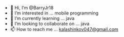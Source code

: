 - 👋 Hi, I’m @BarryJr18
- 👀 I’m interested in ... mobile programming
- 🌱 I’m currently learning ... java
- 💞️ I’m looking to collaborate on ... java 
- 📫 How to reach me ... kalashinkov047@gmail.com

<!---
BarryJr18/BarryJr18 is a ✨ special ✨ repository because its `README.md` (this file) appears on your GitHub profile.
You can click the Preview link to take a look at your changes.
--->
